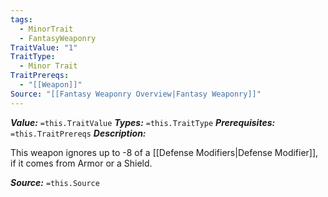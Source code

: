 ```yaml
---
tags:
  - MinorTrait
  - FantasyWeaponry
TraitValue: "1"
TraitType:
  - Minor Trait
TraitPrereqs:
  - "[[Weapon]]"
Source: "[[Fantasy Weaponry Overview|Fantasy Weaponry]]"
---
```

***Value:*** `=this.TraitValue`
***Types:*** `=this.TraitType`
***Prerequisites:*** `=this.TraitPrereqs`
***Description:***

This weapon ignores up to -8 of a [[Defense Modifiers|Defense Modifier]], if it comes from Armor or a Shield.

***Source:*** `=this.Source`